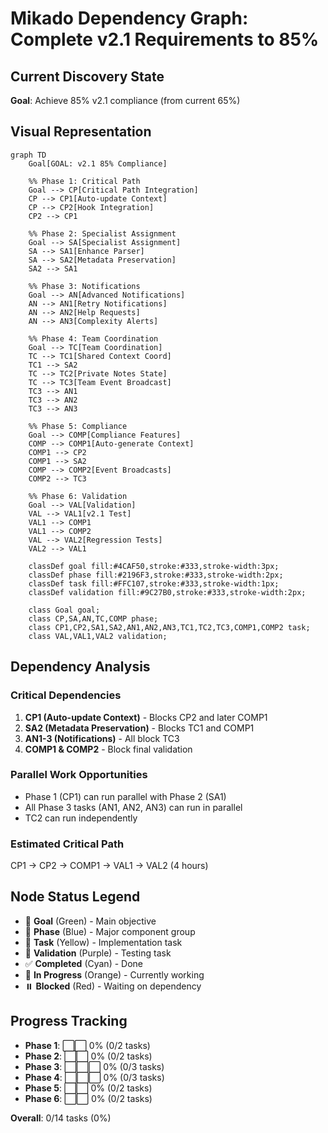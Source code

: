 # Mikado Dependency Graph: Complete v2.1 Requirements to 85%

## Current Discovery State

**Goal**: Achieve 85% v2.1 compliance (from current 65%)

## Visual Representation

```mermaid
graph TD
    Goal[GOAL: v2.1 85% Compliance]
    
    %% Phase 1: Critical Path
    Goal --> CP[Critical Path Integration]
    CP --> CP1[Auto-update Context]
    CP --> CP2[Hook Integration]
    CP2 --> CP1
    
    %% Phase 2: Specialist Assignment
    Goal --> SA[Specialist Assignment]
    SA --> SA1[Enhance Parser]
    SA --> SA2[Metadata Preservation]
    SA2 --> SA1
    
    %% Phase 3: Notifications
    Goal --> AN[Advanced Notifications]
    AN --> AN1[Retry Notifications]
    AN --> AN2[Help Requests]
    AN --> AN3[Complexity Alerts]
    
    %% Phase 4: Team Coordination
    Goal --> TC[Team Coordination]
    TC --> TC1[Shared Context Coord]
    TC1 --> SA2
    TC --> TC2[Private Notes State]
    TC --> TC3[Team Event Broadcast]
    TC3 --> AN1
    TC3 --> AN2
    TC3 --> AN3
    
    %% Phase 5: Compliance
    Goal --> COMP[Compliance Features]
    COMP --> COMP1[Auto-generate Context]
    COMP1 --> CP2
    COMP1 --> SA2
    COMP --> COMP2[Event Broadcasts]
    COMP2 --> TC3
    
    %% Phase 6: Validation
    Goal --> VAL[Validation]
    VAL --> VAL1[v2.1 Test]
    VAL1 --> COMP1
    VAL1 --> COMP2
    VAL --> VAL2[Regression Tests]
    VAL2 --> VAL1
    
    classDef goal fill:#4CAF50,stroke:#333,stroke-width:3px;
    classDef phase fill:#2196F3,stroke:#333,stroke-width:2px;
    classDef task fill:#FFC107,stroke:#333,stroke-width:1px;
    classDef validation fill:#9C27B0,stroke:#333,stroke-width:2px;
    
    class Goal goal;
    class CP,SA,AN,TC,COMP phase;
    class CP1,CP2,SA1,SA2,AN1,AN2,AN3,TC1,TC2,TC3,COMP1,COMP2 task;
    class VAL,VAL1,VAL2 validation;
```

## Dependency Analysis

### Critical Dependencies
1. **CP1 (Auto-update Context)** - Blocks CP2 and later COMP1
2. **SA2 (Metadata Preservation)** - Blocks TC1 and COMP1
3. **AN1-3 (Notifications)** - All block TC3
4. **COMP1 & COMP2** - Block final validation

### Parallel Work Opportunities
- Phase 1 (CP1) can run parallel with Phase 2 (SA1)
- All Phase 3 tasks (AN1, AN2, AN3) can run in parallel
- TC2 can run independently

### Estimated Critical Path
CP1 → CP2 → COMP1 → VAL1 → VAL2 (4 hours)

## Node Status Legend

- 🎯 **Goal** (Green) - Main objective
- 📘 **Phase** (Blue) - Major component group
- 📝 **Task** (Yellow) - Implementation task
- 🧪 **Validation** (Purple) - Testing task
- ✅ **Completed** (Cyan) - Done
- 🔄 **In Progress** (Orange) - Currently working
- ⏸️ **Blocked** (Red) - Waiting on dependency

## Progress Tracking

- **Phase 1**: ⬜⬜ 0% (0/2 tasks)
- **Phase 2**: ⬜⬜ 0% (0/2 tasks)
- **Phase 3**: ⬜⬜⬜ 0% (0/3 tasks)
- **Phase 4**: ⬜⬜⬜ 0% (0/3 tasks)
- **Phase 5**: ⬜⬜ 0% (0/2 tasks)
- **Phase 6**: ⬜⬜ 0% (0/2 tasks)

**Overall**: 0/14 tasks (0%)